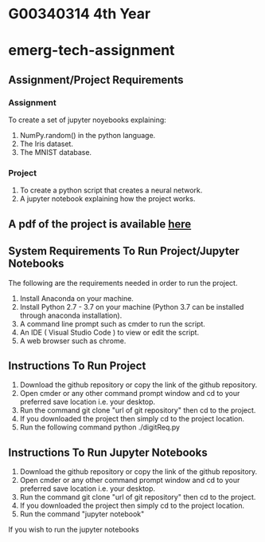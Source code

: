 # G00340314 4th Year
# emerg-tech-assignment

## Assignment/Project Requirements
### Assignment
To create a set of jupyter noyebooks explaining:
1. NumPy.random() in the python language.
2. The Iris dataset.
3. The MNIST database.
### Project
1. To create a python script that creates a neural network.
2. A jupyter notebook explaining how the project works.

## A pdf of the project is available [here](docs/project.pdf) 

## System Requirements To Run Project/Jupyter Notebooks
The following are the requirements needed in order to run the project.
1. Install Anaconda on your machine.
2. Install Python 2.7 - 3.7 on your machine (Python 3.7 can be installed through anaconda installation). 
2. A command line prompt such as cmder to run the script.
3. An IDE ( Visual Studio Code ) to view or edit the script.
4. A web browser such as chrome.

## Instructions To Run Project
1. Download the github repository or copy the link of the github repository.
2. Open cmder or any other command prompt window and cd to your preferred save location i.e. your desktop.
3. Run the command git clone "url of git repository" then cd to the project. 
4. If you downloaded the project then simply cd to the project location.
5. Run the following command python ./digitReq.py

## Instructions To Run Jupyter Notebooks
1. Download the github repository or copy the link of the github repository.
2. Open cmder or any other command prompt window and cd to your preferred save location i.e. your desktop.
3. Run the command git clone "url of git repository" then cd to the project. 
4. If you downloaded the project then simply cd to the project location.
5. Run the command "jupyter notebook"

If you wish to run the jupyter notebooks 

